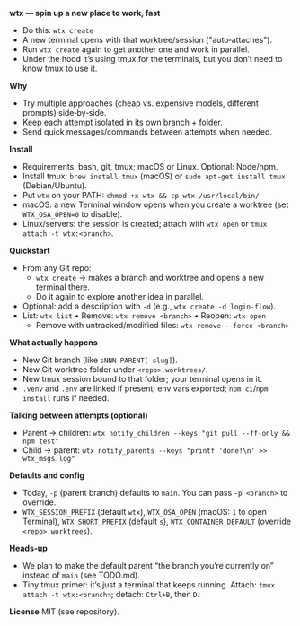 **wtx — spin up a new place to work, fast**

- Do this: `wtx create`
- A new terminal opens with that worktree/session ("auto‑attaches").
- Run `wtx create` again to get another one and work in parallel.
- Under the hood it’s using tmux for the terminals, but you don’t need to know tmux to use it.

**Why**
- Try multiple approaches (cheap vs. expensive models, different prompts) side‑by‑side.
- Keep each attempt isolated in its own branch + folder.
- Send quick messages/commands between attempts when needed.

**Install**
- Requirements: bash, git, tmux; macOS or Linux. Optional: Node/npm.
- Install tmux: `brew install tmux` (macOS) or `sudo apt-get install tmux` (Debian/Ubuntu).
- Put `wtx` on your PATH: `chmod +x wtx && cp wtx /usr/local/bin/`
- macOS: a new Terminal window opens when you create a worktree (set `WTX_OSA_OPEN=0` to disable).
- Linux/servers: the session is created; attach with `wtx open` or `tmux attach -t wtx:<branch>`.

**Quickstart**
- From any Git repo:
  - `wtx create` → makes a branch and worktree and opens a new terminal there.
  - Do it again to explore another idea in parallel.
- Optional: add a description with `-d` (e.g., `wtx create -d login-flow`).
- List: `wtx list` • Remove: `wtx remove <branch>` • Reopen: `wtx open`
  - Remove with untracked/modified files: `wtx remove --force <branch>`

**What actually happens**
- New Git branch (like `sNNN-PARENT[-slug]`).
- New Git worktree folder under `<repo>.worktrees/`.
- New tmux session bound to that folder; your terminal opens in it.
- `.venv` and `.env` are linked if present; env vars exported; `npm ci`/`npm install` runs if needed.

**Talking between attempts (optional)**
- Parent → children: `wtx notify_children --keys "git pull --ff-only && npm test"`
- Child → parent: `wtx notify_parents --keys "printf 'done!\n' >> wtx_msgs.log"`

**Defaults and config**
- Today, `-p` (parent branch) defaults to `main`. You can pass `-p <branch>` to override.
- `WTX_SESSION_PREFIX` (default `wtx`), `WTX_OSA_OPEN` (macOS: `1` to open Terminal),
  `WTX_SHORT_PREFIX` (default `s`), `WTX_CONTAINER_DEFAULT` (override `<repo>.worktrees`).

**Heads‑up**
- We plan to make the default parent “the branch you’re currently on” instead of `main` (see TODO.md).
- Tiny tmux primer: it’s just a terminal that keeps running. Attach: `tmux attach -t wtx:<branch>`; detach: `Ctrl+B`, then `D`.

**License**
MIT (see repository).
